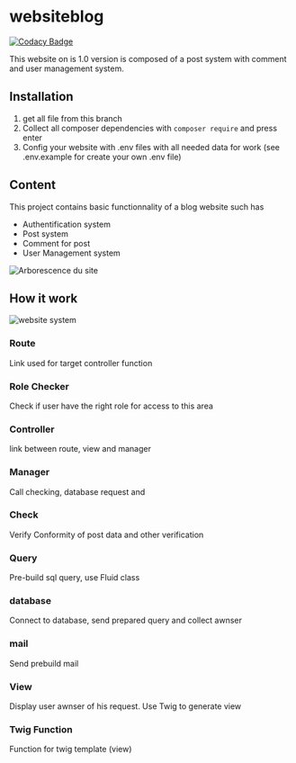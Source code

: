 # websiteblog

[![Codacy Badge](https://api.codacy.com/project/badge/Grade/1fc9bb1cc9aa45fdbf177dbce09d70f3)](https://app.codacy.com/gh/Jersey276/TristanLefevre_5_29042021?utm_source=github.com&utm_medium=referral&utm_content=Jersey276/TristanLefevre_5_29042021&utm_campaign=Badge_Grade_Settings)

This website on is 1.0 version is composed of a post system with comment and user management system.

## Installation

1.  get all file from this branch
2.  Collect all composer dependencies with `composer require` and press enter
3.  Config your website with .env files with all needed data for work (see .env.example for create your own .env file)

## Content

This project contains basic functionnality of a blog website such has
-   Authentification system
-   Post system
-   Comment for post
-   User Management system

 ![Arborescence du site](https://user-images.githubusercontent.com/83149814/120319381-3d7d8b00-c2e1-11eb-9193-bcc59f33d991.png)

## How it work

![website system](https://user-images.githubusercontent.com/83149814/120321424-93ebc900-c2e3-11eb-9623-ac0d9e9ea83b.png)

### Route
Link used for target controller function
### Role Checker
Check if user have the right role for access to this area
### Controller
link between route, view and manager
### Manager
Call checking, database request and 
### Check
Verify Conformity of post data and other verification
### Query
Pre-build sql query, use Fluid class
### database
Connect to database, send prepared query and collect awnser
### mail
Send prebuild mail
### View
Display user awnser of his request. Use Twig to generate view
### Twig Function
Function for twig template (view)
